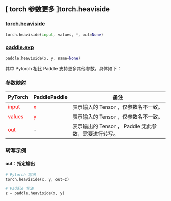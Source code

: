 ## [ torch 参数更多 ]torch.heaviside
### [torch.heaviside](https://pytorch.org/docs/master/generated/torch.heaviside.html#torch.heaviside)

```python
torch.heaviside(input, values, *, out=None)
```

### [paddle.exp](https://www.paddlepaddle.org.cn/documentation/docs/zh/develop/api/paddle/heaviside_cn.html#heaviside)

```python
paddle.heaviside(x, y, name=None)
```

其中 Pytorch 相比 Paddle 支持更多其他参数，具体如下：
### 参数映射
| PyTorch       | PaddlePaddle | 备注                                                   |
| ------------- | ------------ | ------------------------------------------------------ |
| <font color='red'> input </font> | <font color='red'> x </font> | 表示输入的 Tensor ，仅参数名不一致。  |
| <font color='red'> values </font> | <font color='red'> y </font> | 表示输入的 Tensor ，仅参数名不一致。  |
| <font color='red'> out </font> | -  | 表示输出的 Tensor ， Paddle 无此参数，需要进行转写。    |


### 转写示例
#### out：指定输出
```python
# Pytorch 写法
torch.heaviside(x, y, out=z)

# Paddle 写法
z = paddle.heaviside(x, y)
```
